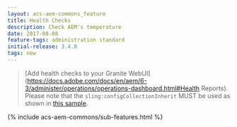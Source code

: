 ```yaml
---
layout: acs-aem-commons_feature
title: Health Checks
description: Check AEM's temperature
date: 2017-08-08
feature-tags: administration standard
initial-release: 3.4.0
tags: new
---
```


> [Add health checks to your Granite WebUI](https://docs.adobe.com/docs/en/aem/6-3/administer/operations/operations-dashboard.html#Health Reports). 
> Please note that the `sling:configCollectionInherit` MUST be used as shown in [this sample](https://github.com/heervisscher/htl-examples/blob/master/ui.apps/src/main/content/jcr_root/apps/settings/granite/operations/hc/.content.xml).

{% include acs-aem-commons/sub-features.html %}

